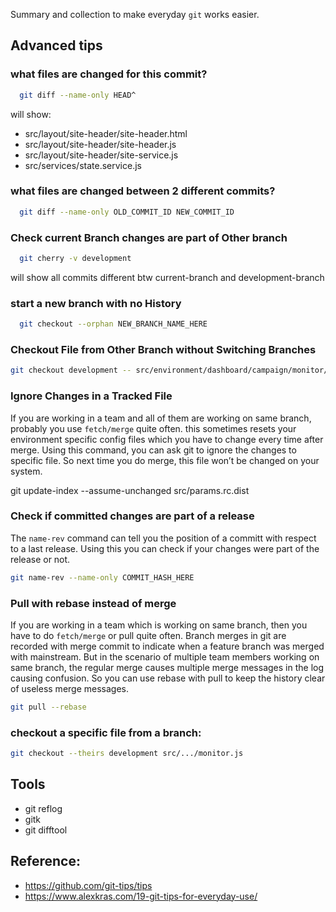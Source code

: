 
Summary and collection to make everyday `git` works easier.

## Advanced tips

### what files are changed for this commit?
```bash
  git diff --name-only HEAD^
```
will show:
- src/layout/site-header/site-header.html
- src/layout/site-header/site-header.js
- src/layout/site-header/site-service.js
- src/services/state.service.js


### what files are changed between 2 different commits?

```bash
  git diff --name-only OLD_COMMIT_ID NEW_COMMIT_ID
```

### Check current Branch changes are part of Other branch

```bash
  git cherry -v development
```
will show all commits different btw current-branch and development-branch


### start a new branch with no History

```bash
  git checkout --orphan NEW_BRANCH_NAME_HERE  
```


### Checkout File from Other Branch without Switching Branches

```bash
git checkout development -- src/environment/dashboard/campaign/monitor/agents/agents.js
```

### Ignore Changes in a Tracked File
If you are working in a team and all of them are working on same branch, probably you use `fetch/merge` quite often. this sometimes resets your environment specific config files which you have to change every time after merge. Using this command, you can ask git to ignore the changes to specific file. So next time you do merge, this file won’t be changed on your system.

git update-index --assume-unchanged src/params.rc.dist


### Check if committed changes are part of a release
The `name-rev` command can tell you the position of a committ with respect to a last release. Using this you can check if your changes were part of the release or not.

```bash
git name-rev --name-only COMMIT_HASH_HERE  
```

### Pull with rebase instead of merge

If you are working in a team which is working on same branch, then you have to do `fetch/merge` or pull quite often. Branch merges in git are recorded with merge commit to indicate when a feature branch was merged with mainstream. But in the scenario of multiple team members working on same branch, the regular merge causes multiple merge messages in the log causing confusion. So you can use rebase with pull to keep the history clear of useless merge messages.

```bash
git pull --rebase  
```

### checkout a specific file from a branch:

```bash
git checkout --theirs development src/.../monitor.js 
```

## Tools

- git reflog
- gitk
- git difftool

## Reference:

- https://github.com/git-tips/tips
- https://www.alexkras.com/19-git-tips-for-everyday-use/
